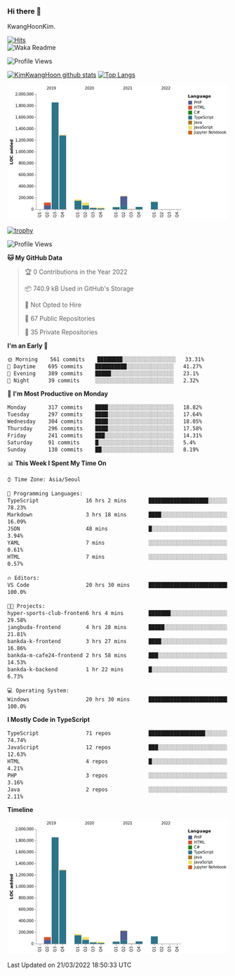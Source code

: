 ### Hi there 👋

KwangHoonKim.

[![Hits](https://hits.seeyoufarm.com/api/count/incr/badge.svg?url=https%3A%2F%2Fgithub.com%2Frhkdgns95)](https://hits.seeyoufarm.com)  
![Waka Readme](https://github.com/rhkdgns95/rhkdgns95/workflows/Waka%20Readme/badge.svg)

![Profile Views](http://img.shields.io/badge/Profile%20Views-0-blue)

[![KimKwangHoon github stats](https://github-readme-stats.vercel.app/api?username=rhkdgns95&show_icons=true)](https://github.com/rhkdgns95/github-readme-stats)   [![Top Langs](https://github-readme-stats.vercel.app/api/top-langs/?username=rhkdgns95&layout=compact)](https://github.com/rhkdgns95/github-readme-stats)   


![Chart not found](https://raw.githubusercontent.com/rhkdgns95/rhkdgns95/master/charts/bar_graph.png) 

[![trophy](https://github-profile-trophy.vercel.app/?username=rhkdgns95)](https://github.com/rhkdgns95/github-profile-trophy)

<!--START_SECTION:waka-->
![Profile Views](http://img.shields.io/badge/Profile%20Views-15-blue)

**🐱 My GitHub Data** 

> 🏆 0 Contributions in the Year 2022
 > 
> 📦 740.9 kB Used in GitHub's Storage 
 > 
> 🚫 Not Opted to Hire
 > 
> 📜 67 Public Repositories 
 > 
> 🔑 35 Private Repositories  
 > 
**I'm an Early 🐤** 

```text
🌞 Morning    561 commits    ████████░░░░░░░░░░░░░░░░░   33.31% 
🌆 Daytime    695 commits    ██████████░░░░░░░░░░░░░░░   41.27% 
🌃 Evening    389 commits    █████░░░░░░░░░░░░░░░░░░░░   23.1% 
🌙 Night      39 commits     ░░░░░░░░░░░░░░░░░░░░░░░░░   2.32%

```
📅 **I'm Most Productive on Monday** 

```text
Monday       317 commits    ████░░░░░░░░░░░░░░░░░░░░░   18.82% 
Tuesday      297 commits    ████░░░░░░░░░░░░░░░░░░░░░   17.64% 
Wednesday    304 commits    ████░░░░░░░░░░░░░░░░░░░░░   18.05% 
Thursday     296 commits    ████░░░░░░░░░░░░░░░░░░░░░   17.58% 
Friday       241 commits    ███░░░░░░░░░░░░░░░░░░░░░░   14.31% 
Saturday     91 commits     █░░░░░░░░░░░░░░░░░░░░░░░░   5.4% 
Sunday       138 commits    ██░░░░░░░░░░░░░░░░░░░░░░░   8.19%

```


📊 **This Week I Spent My Time On** 

```text
⌚︎ Time Zone: Asia/Seoul

💬 Programming Languages: 
TypeScript               16 hrs 2 mins       ███████████████████░░░░░░   78.23% 
Markdown                 3 hrs 18 mins       ████░░░░░░░░░░░░░░░░░░░░░   16.09% 
JSON                     48 mins             █░░░░░░░░░░░░░░░░░░░░░░░░   3.94% 
YAML                     7 mins              ░░░░░░░░░░░░░░░░░░░░░░░░░   0.61% 
HTML                     7 mins              ░░░░░░░░░░░░░░░░░░░░░░░░░   0.57%

🔥 Editors: 
VS Code                  20 hrs 30 mins      █████████████████████████   100.0%

🐱‍💻 Projects: 
hyper-sports-club-fronten6 hrs 4 mins        ███████░░░░░░░░░░░░░░░░░░   29.58% 
jangbuda-frontend        4 hrs 28 mins       █████░░░░░░░░░░░░░░░░░░░░   21.81% 
bankda-k-frontend        3 hrs 27 mins       ████░░░░░░░░░░░░░░░░░░░░░   16.86% 
bankda-m-cafe24-frontend 2 hrs 58 mins       ███░░░░░░░░░░░░░░░░░░░░░░   14.53% 
bankda-k-backend         1 hr 22 mins        █░░░░░░░░░░░░░░░░░░░░░░░░   6.73%

💻 Operating System: 
Windows                  20 hrs 30 mins      █████████████████████████   100.0%

```

**I Mostly Code in TypeScript** 

```text
TypeScript               71 repos            ██████████████████░░░░░░░   74.74% 
JavaScript               12 repos            ███░░░░░░░░░░░░░░░░░░░░░░   12.63% 
HTML                     4 repos             █░░░░░░░░░░░░░░░░░░░░░░░░   4.21% 
PHP                      3 repos             ░░░░░░░░░░░░░░░░░░░░░░░░░   3.16% 
Java                     2 repos             ░░░░░░░░░░░░░░░░░░░░░░░░░   2.11%

```


**Timeline**

![Chart not found](https://raw.githubusercontent.com/rhkdgns95/rhkdgns95/master/charts/bar_graph.png) 


 Last Updated on 21/03/2022 18:50:33 UTC
<!--END_SECTION:waka-->
